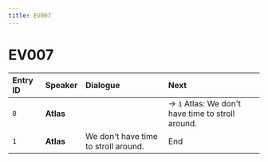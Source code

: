 ```yaml
---
title: EV007
---
```


# EV007


| Entry ID | Speaker | Dialogue | Next |
| :------- | :------ | :------- | :------------ |
| `0` | **Atlas** |  | → `1` Atlas: We don't have time to stroll around\. |
| `1` | **Atlas** | We don't have time to stroll around\. | End |
